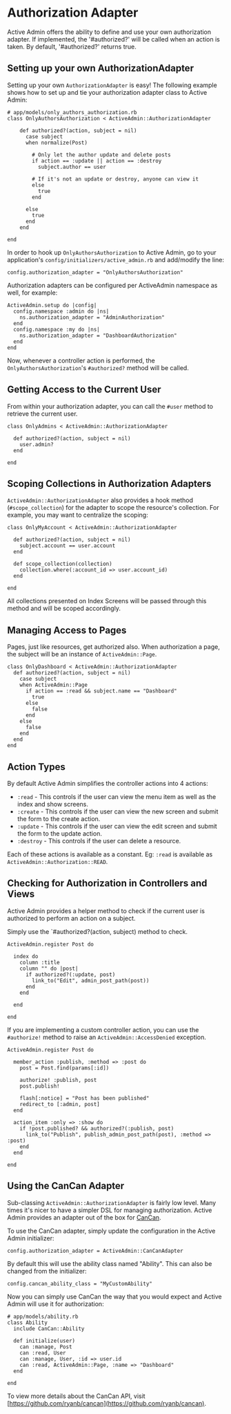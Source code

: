 # Authorization Adapter

Active Admin offers the ability to define and use your own authorization
adapter. If implemented, the '#authorized?' will be called when an action is
taken. By default, '#authorized?' returns true.


## Setting up your own AuthorizationAdapter

Setting up your own `AuthorizationAdapter` is easy! The following example shows
how to set up and tie your authorization adapter class to Active Admin:

    # app/models/only_authors_authorization.rb
    class OnlyAuthorsAuthorization < ActiveAdmin::AuthorizationAdapter

        def authorized?(action, subject = nil)
          case subject
          when normalize(Post)

            # Only let the author update and delete posts
            if action == :update || action == :destroy
              subject.author == user

            # If it's not an update or destroy, anyone can view it
            else
              true
            end

          else
            true
          end
        end

    end

In order to hook up `OnlyAuthorsAuthorization` to Active Admin, go to your
application's `config/initializers/active_admin.rb` and add/modify the line:

    config.authorization_adapter = "OnlyAuthorsAuthorization"

Authorization adapters can be configured per ActiveAdmin namespace as well, for example:

    ActiveAdmin.setup do |config|
      config.namespace :admin do |ns|
        ns.authorization_adapter = "AdminAuthorization"
      end
      config.namespace :my do |ns|
        ns.authorization_adapter = "DashboardAuthorization"
      end
    end

Now, whenever a controller action is performed, the `OnlyAuthorsAuthorization`'s
`#authorized?` method will be called.


## Getting Access to the Current User

From within your authorization adapter, you can call the `#user` method to
retrieve the current user.

    class OnlyAdmins < ActiveAdmin::AuthorizationAdapter

      def authorized?(action, subject = nil)
        user.admin?
      end

    end


## Scoping Collections in Authorization Adapters

`ActiveAdmin::AuthorizationAdapter` also provides a hook method (`#scope_collection`)
for the adapter to scope the resource's collection. For example, you may want to
centralize the scoping:

    class OnlyMyAccount < ActiveAdmin::AuthorizationAdapter

      def authorized?(action, subject = nil)
        subject.account == user.account
      end

      def scope_collection(collection)
        collection.where(:account_id => user.account_id)
      end

    end

All collections presented on Index Screens will be passed through this method
and will be scoped accordingly.


## Managing Access to Pages

Pages, just like resources, get authorized also. When authorization a page, the
subject will be an instance of `ActiveAdmin::Page`.

    class OnlyDashboard < ActiveAdmin::AuthorizationAdapter
      def authorized?(action, subject = nil)
        case subject
        when ActiveAdmin::Page
          if action == :read && subject.name == "Dashboard"
            true
          else
            false
          end
        else
          false
        end
      end
    end


## Action Types

By default Active Admin simplifies the controller actions into 4 actions:

  * `:read` - This controls if the user can view the menu item as well as the
    index and show screens.
  * `:create` - This controls if the user can view the new screen and submit
    the form to the create action.
  * `:update` - This controls if the user can view the edit screen and submit
    the form to the update action.
  * `:destroy` - This controls if the user can delete a resource.

Each of these actions is available as a constant. Eg: `:read` is available as
`ActiveAdmin::Authorization::READ`.


## Checking for Authorization in Controllers and Views

Active Admin provides a helper method to check if the current user is
authorized to perform an action on a subject.

Simply use the `#authorized?(action, subject) method to check.

    ActiveAdmin.register Post do

      index do
        column :title
        column "" do |post|
          if authorized?(:update, post)
            link_to("Edit", admin_post_path(post))
          end
        end

      end

    end

If you are implementing a custom controller action, you can use the
`#authorize!` method to raise an `ActiveAdmin::AccessDenied` exception.

    ActiveAdmin.register Post do

      member_action :publish, :method => :post do
        post = Post.find(params[:id])

        authorize! :publish, post
        post.publish!

        flash[:notice] = "Post has been published"
        redirect_to [:admin, post]
      end

      action_item :only => :show do
        if !post.published? && authorized?(:publish, post)
          link_to("Publish", publish_admin_post_path(post), :method => :post)
        end
      end

    end


## Using the CanCan Adapter

Sub-classing `ActiveAdmin::AuthorizationAdapter` is fairly low level. Many times
it's nicer to have a simpler DSL for managing authorization. Active Admin
provides an adapter out of the box for [CanCan](https://github.com/ryanb/cancan).

To use the CanCan adapter, simply update the configuration in the Active Admin
initializer:

    config.authorization_adapter = ActiveAdmin::CanCanAdapter

By default this will use the ability class named "Ability". This can also be
changed from the initializer:

    config.cancan_ability_class = "MyCustomAbility"

Now you can simply use CanCan the way that you would expect and Active Admin
will use it for authorization:

    # app/models/ability.rb
    class Ability
      include CanCan::Ability

      def initialize(user)
        can :manage, Post
        can :read, User
        can :manage, User, :id => user.id
        can :read, ActiveAdmin::Page, :name => "Dashboard"
      end

    end

To view more details about the CanCan API, visit [https://github.com/ryanb/cancan](https://github.com/ryanb/cancan).
